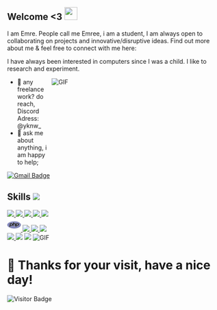 ## Welcome <3 <img src="https://raw.githubusercontent.com/aemmadi/aemmadi/master/wave.gif" width="30" height="30" />

I am Emre. People call me Emree, i am a student, I am always open to collaborating on projects and innovative/disruptive ideas. Find out more about me & feel free to connect with me here:

I have always been interested in computers since I was a child. I like to research and experiment.

<img align="right" alt="GIF" src="https://raw.githubusercontent.com/Adam-pw/Adam-pw/main/animation_500_kxa883sd.gif" width="400" height="350" />
  
- 💼 any freelance work? do reach, Discord Adress: @yknw_
- 💬 ask me about anything, i am happy to help;

[![Gmail Badge](https://img.shields.io/badge/-youneverknow00@proton.me-c14438?style=flat-square&logo=Gmail&logoColor=white&link=mailto:youneverknow00@proton.me)](mailto:youneverknow00@proton.me)

<h2> Skills <img src = "https://media2.giphy.com/media/QssGEmpkyEOhBCb7e1/giphy.gif?cid=ecf05e47a0n3gi1bfqntqmob8g9aid1oyj2wr3ds3mg700bl&rid=giphy.gif" width="40"> </h2>
<a href= https://github.com/YouNeverKnow00 > <img width ='32px' src ='https://raw.githubusercontent.com/rahulbanerjee26/githubAboutMeGenerator/main/icons/c.svg'> </a>
<a href= https://github.com/YouNeverKnow00 > <img width ='32px' src ='https://raw.githubusercontent.com/rahulbanerjee26/githubAboutMeGenerator/main/icons/cpp.svg'> </a>
<a href= https://github.com/YouNeverKnow00 > <img width ='32px' src ='https://i.imgur.com/7iUhTY3.png'> </a>
<a href= https://github.com/YouNeverKnow00 > <img width ='32px' src ='https://raw.githubusercontent.com/rahulbanerjee26/githubAboutMeGenerator/main/icons/python.svg'> </a>
<a href= https://github.com/YouNeverKnow00 > <img width ='32px' src ='https://raw.githubusercontent.com/rahulbanerjee26/githubAboutMeGenerator/main/icons/java.svg'> </a>
<a href= https://github.com/YouNeverKnow00 > <img width ='32px' src ='https://raw.githubusercontent.com/github/explore/80688e429a7d4ef2fca1e82350fe8e3517d3494d/topics/php/php.png'> </a>
<a href= https://github.com/YouNeverKnow00 > <img width ='32px' src ='https://raw.githubusercontent.com/rahulbanerjee26/githubAboutMeGenerator/main/icons/mysql.svg'> </a>
<a href= https://github.com/YouNeverKnow00 > <img width ='32px' src ='https://camo.githubusercontent.com/0258520674de33fb0afcc4bde6a00a1a04f6130e764af73b5f8c06d4ca5d0697/68747470733a2f2f692e696d6775722e636f6d2f445a67657456762e706e67'> </a>
<a href= https://github.com/YouNeverKnow00 > <img width ='32px' src ='https://camo.githubusercontent.com/e9141be13e6bea8c50af6d48f64700246faed666040ead23e74d4fc27bf411e3/68747470733a2f2f696d672e69636f6e73382e636f6d2f666c75656e742f34382f3030303030302f76697375616c2d73747564696f2d636f64652d323031392e706e67'> </a>
<a href= https://github.com/YouNeverKnow00 > <img width ='32px' src ='https://raw.githubusercontent.com/rahulbanerjee26/githubAboutMeGenerator/main/icons/arduino.svg'> </a>
  
<img width="48%" src="https://github-readme-stats.vercel.app/api?username=YouNeverKnow00&show_icons=true&theme=tokyonight" />
<img width="48%" src="https://github-readme-streak-stats.herokuapp.com/?user=YouNeverKnow00&theme=tokyonight" />

<img title="right" alt="GIF" src="https://discord.c99.nl/widget/theme-3/402193502181654537.png"/>

# 🎉 Thanks for your visit, have a nice day!

![Visitor Badge](https://visitor-badge.laobi.icu/badge?page_id=youneverknow00)
